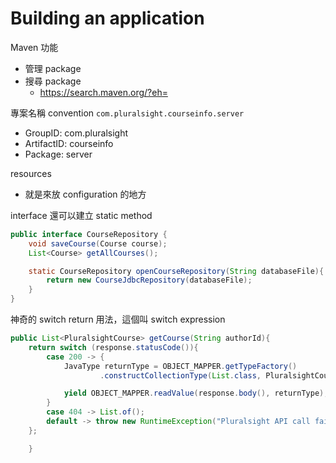 # Building an application

Maven 功能
- 管理 package
- 搜尋 package
  - https://search.maven.org/?eh=

專案名稱 convention
`com.pluralsight.courseinfo.server`
- GroupID: com.pluralsight
- ArtifactID: courseinfo
- Package: server

resources
- 就是來放 configuration 的地方

interface 還可以建立 static method
```java
public interface CourseRepository {
    void saveCourse(Course course);
    List<Course> getAllCourses();

    static CourseRepository openCourseRepository(String databaseFile){
        return new CourseJdbcRepository(databaseFile);
    }
}

```

神奇的 switch return 用法，這個叫 switch expression
```java
public List<PluralsightCourse> getCourse(String authorId){
    return switch (response.statusCode()){
        case 200 -> {
            JavaType returnType = OBJECT_MAPPER.getTypeFactory()
                    .constructCollectionType(List.class, PluralsightCourse.class);

            yield OBJECT_MAPPER.readValue(response.body(), returnType);
        }
        case 404 -> List.of();
        default -> throw new RuntimeException("Pluralsight API call failed with statuc code "+ response.statusCode());
    };

    }
```